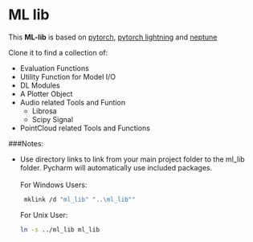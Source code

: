 # ML lib

[//]: # (Markdown CheatSheet:https://github.com/adam-p/markdown-here/wiki/Markdown-Cheatsheet#links)

This **ML-lib** is based on [pytorch](https://pytorch.org/), [pytorch lightning](https://github.com/PyTorchLightning/pytorch-lightning) and [neptune](https://neptune.ai/)

Clone it to find a collection of:
 - Evaluation Functions
 - Utility Function for Model I/O
 - DL Modules
 - A Plotter Object
 - Audio related Tools and Funtion
   - Librosa
   - Scipy Signal
 - PointCloud related Tools and Functions
 
 ###Notes:
 - Use directory links to link from your main project folder to the ml_lib folder. Pycharm will automatically use 
 included packages.
    \
    \
    For Windows Users:
    ``` bash
     mklink /d "ml_lib" "..\ml_lib""
    ```
    For Unix User:
    ``` bash
    ln -s ../ml_lib ml_lib
    ```
